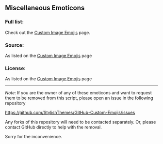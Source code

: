 ## Miscellaneous Emoticons

### Full list:

Check out the [Custom Image Emojis](https://github.com/StylishThemes/GitHub-Custom-Emojis/wiki/Emojis-image#custom) page.

### Source:

As listed on the [Custom Image Emojis](https://github.com/StylishThemes/GitHub-Custom-Emojis/wiki/Emojis-image#custom) page

### License:

As listed on the [Custom Image Emojis](https://github.com/StylishThemes/GitHub-Custom-Emojis/wiki/Emojis-image#custom) page

----

*Note*: If you are the owner of any of these emoticons and want to request them
to be removed from this script, please open an issue in the following repository

https://github.com/StylishThemes/GitHub-Custom-Emojis/issues

Any forks of this repository will need to be contacted separately. Or, please
contact GitHub directly to help with the removal.

Sorry for the inconvenience.
